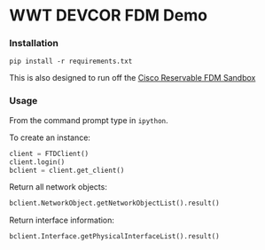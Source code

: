 # WWT DEVCOR FDM Demo

### Installation

```pip install -r requirements.txt```

This is also designed to run off the [Cisco Reservable FDM Sandbox](https://devnetsandbox.cisco.com/RM/Diagram/Index/0920f396-6ebe-4445-af04-72a4a38ba374?diagramType=Topology)

### Usage

From the command prompt type in ```ipython```.

To create an instance:
```python
client = FTDClient()
client.login()
bclient = client.get_client()
```

Return all network objects:
```python
bclient.NetworkObject.getNetworkObjectList().result()
```

Return interface information:
```python
bclient.Interface.getPhysicalInterfaceList().result()
```